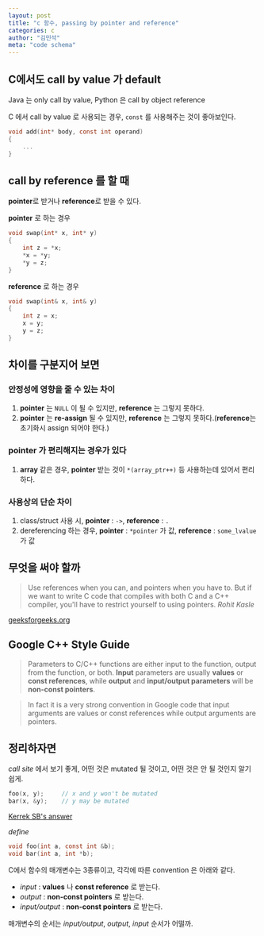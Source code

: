 ```yaml
---
layout: post
title: "c 함수, passing by pointer and reference"
categories: c
author: "김민석"
meta: "code schema"
---
```

## C에서도 call by value 가 default

Java 는 only call by value,
Python 은 call by object reference

C 에서 call by value 로 사용되는 경우, `const` 를 사용해주는 것이 좋아보인다.
```c
void add(int* body, const int operand)
{
    ...
}
```

## call by reference 를 할 때

**pointer**로 받거나 **reference**로 받을 수 있다.

**pointer** 로 하는 경우
```c
void swap(int* x, int* y) 
{ 
    int z = *x; 
    *x = *y; 
    *y = z; 
} 
```

**reference** 로 하는 경우
```c
void swap(int& x, int& y) 
{ 
    int z = x; 
    x = y; 
    y = z; 
} 
```

## 차이를 구분지어 보면

### 안정성에 영향을 줄 수 있는 차이
1. **pointer** 는 `NULL` 이 될 수 있지만, **reference** 는 그렇지 못하다.
2. **pointer** 는 **re-assign** 될 수 있지만, **reference** 는 그렇지 못하다.(**reference**는 초기화시 assign 되어야 한다.)

### pointer 가 편리해지는 경우가 있다
1. **array** 같은 경우, **pointer** 받는 것이 `*(array_ptr++)` 등 사용하는데 있어서 편리하다.

### 사용상의 단순 차이
1. class/struct 사용 시, **pointer** : `->`, **reference** : `.`
2. dereferencing 하는 경우, **pointer** : `*pointer` 가 값, **reference** : `some_lvalue` 가 값

## 무엇을 써야 할까

> Use references when you can, and pointers when you have to. But if we want to write C code that compiles with both C and a C++ compiler, you'll have to restrict yourself to using pointers.  *Rohit Kasle* 

[geeksforgeeks.org](https://www.geeksforgeeks.org/passing-by-pointer-vs-passing-by-reference-in-c/)

## Google C++ Style Guide

> Parameters to C/C++ functions are either input to the function, output from the function, or both. **Input** parameters are usually **values** or **const references**, while **output** and **input/output parameters** will be **non-const pointers**.

> In fact it is a very strong convention in Google code that input arguments are values or const references while output arguments are pointers.

## 정리하자면

*call site* 에서 보기 좋게, 어떤 것은 mutated 될 것이고, 어떤 것은 안 될 것인지 알기 쉽게.
```c
foo(x, y);     // x and y won't be mutated
bar(x, &y);    // y may be mutated
```
[Kerrek SB's answer](https://stackoverflow.com/questions/26441220/googles-style-guide-about-input-output-parameters-as-pointers)

*define*
```c
void foo(int a, const int &b);
void bar(int a, int *b);
```

C에서 함수의 매개변수는 3종류이고, 각각에 따른 convention 은 아래와 같다.
- *input* : **values** 나 **const reference** 로 받는다.
- *output* : **non-const pointers** 로 받는다.
- *input/output* : **non-const pointers** 로 받는다.

매개변수의 순서는 *input/output*, *output*, *input* 순서가 어떨까.

